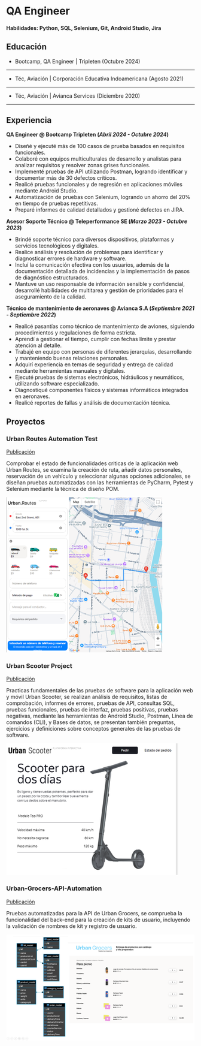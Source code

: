 # QA Engineer

#### Habilidades: Python, SQL, Selenium, Git, Android Studio, Jira

## Educación

- Bootcamp, QA Engineer | Tripleten (Octubre 2024)
-----------------------
- Téc, Aviación | Corporación Educativa Indoamericana (Agosto 2021)
------------------------
- Téc, Aviación | Avianca Services (Diciembre 2020)
------------------


## Experiencia
**QA Engineer @ Bootcamp Tripleten (_Abril 2024 - Octubre 2024_)**
- Diseñé y ejecuté más de 100 casos de prueba basados en requisitos funcionales.
- Colaboré con equipos multiculturales de desarrollo y analistas para analizar requisitos y resolver zonas grises funcionales.
- Implementé pruebas de API utilizando Postman, logrando identificar y documentar más de 30 defectos críticos.
- Realicé pruebas funcionales y de regresión en aplicaciones móviles mediante Android Studio.
- Automatización de pruebas con Selenium, logrando un ahorro del 20% en tiempo de pruebas repetitivas.
- Preparé informes de calidad detallados y gestioné defectos en JIRA.

**Asesor Soporte Técnico @ Teleperformance SE (_Marzo 2023 - Octubre 2023_)**
- Brindé soporte técnico para diversos dispositivos, plataformas y servicios tecnológicos y digitales.
- Realice análisis y resolución de problemas para identificar y diagnosticar errores de hardware y software. 
- Incluí la comunicación efectiva con los usuarios, además de la documentación detallada de incidencias y la implementación de pasos de diagnóstico estructurados. 
- Mantuve un uso responsable de información sensible y confidencial, desarrollé habilidades de multitarea y gestión de prioridades para el aseguramiento de la calidad.

**Técnico de mantenimiento de aeronaves @ Avianca S.A  (_Septiembre 2021 - Septiembre 2022_)**
- Realicé pasantías como técnico de mantenimiento de aviones, siguiendo procedimientos y regulaciones de forma estricta.
- Aprendí a gestionar el tiempo, cumplir con fechas límite y prestar atención al detalle.
- Trabajé en equipo con personas de diferentes jerarquías, desarrollando y manteniendo buenas relaciones personales.
- Adquirí experiencia en temas de seguridad y entrega de calidad mediante herramientas manuales y digitales.
- Ejecuté pruebas de sistemas electrónicos, hidráulicos y neumáticos, utilizando software especializado.
- Diagnostiqué componentes físicos y sistemas informáticos integrados en aeronaves.
- Realicé reportes de fallas y análisis de documentación técnica.




## Proyectos
### Urban Routes Automation Test
[Publicación](https://github.com/fedesm1/Urban-Routes-Automation-Tests)

Comprobar el estado de funcionalidades criticas de la aplicación web Urban Routes, se examina la creación de ruta, añadir datos personales, reservación de un vehículo y seleccionar algunas opciones adicionales, se diseñan pruebas automatizadas con las herramientas de PyCharm, Pytest y Selenium mediante la técnica de diseño POM.

![Urban.Routes](Assets/img/S8UR.png)



### Urban Scooter Project
[Publicación](https://github.com/fedesm1/Urban-Scooter-Project)

Practicas fundamentales de las pruebas de software para la aplicación web y móvil Urban Scooter, se realizan análisis de requisitos, listas de comprobación, informes de errores, pruebas de API, consultas SQL, pruebas funcionales, pruebas de interfaz, pruebas positivas, pruebas negativas, mediante las herramientas de Android Studio, Postman, Línea de comandos (CLI), y Bases de datos, se presentan también preguntas, ejercicios y definiciones sobre conceptos generales de las pruebas de software.

![Urban.Scooter](Assets/img/PFUS.png)



### Urban-Grocers-API-Automation
[Publicación](https://github.com/fedesm1/Urban-Grocers-API-Automation)

Pruebas automatizadas para la API de Urban Grocers, se comprueba la funcionalidad del back-end para la creación de kits de usuario, incluyendo la validación de nombres de kit y registro de usuario.

![Urban.Grocers](Assets/img/S7UG.png)
